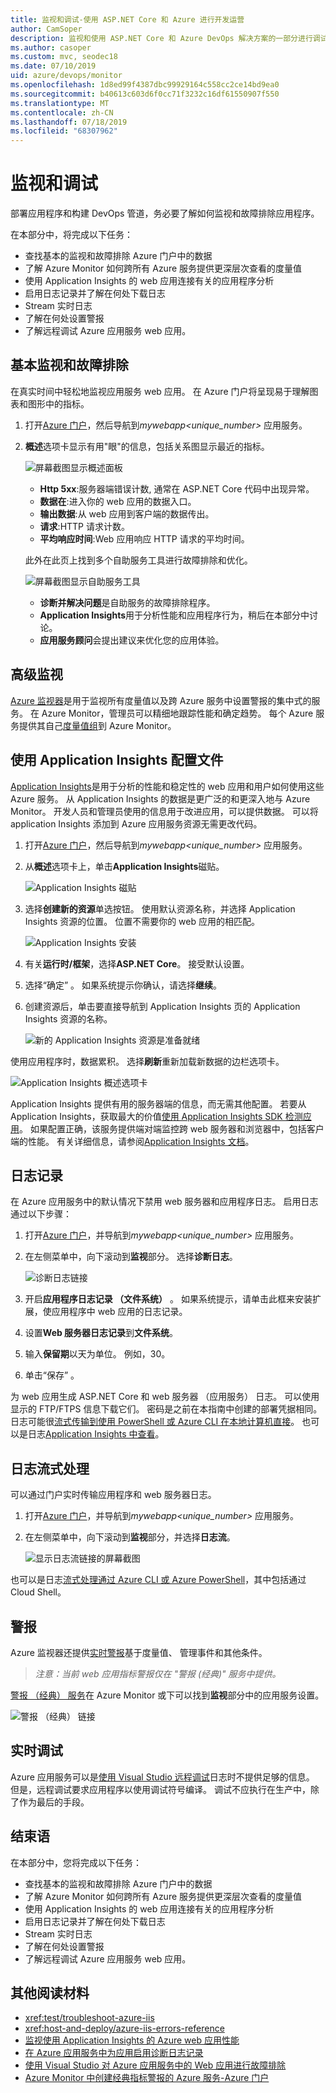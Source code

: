 ```yaml
---
title: 监视和调试-使用 ASP.NET Core 和 Azure 进行开发运营
author: CamSoper
description: 监视和使用 ASP.NET Core 和 Azure DevOps 解决方案的一部分进行调试你的代码
ms.author: casoper
ms.custom: mvc, seodec18
ms.date: 07/10/2019
uid: azure/devops/monitor
ms.openlocfilehash: 1d8ed99f4387dbc99929164c558cc2ce14bd9ea0
ms.sourcegitcommit: b40613c603d6f0cc71f3232c16df61550907f550
ms.translationtype: MT
ms.contentlocale: zh-CN
ms.lasthandoff: 07/18/2019
ms.locfileid: "68307962"
---
```

# <a name="monitor-and-debug"></a>监视和调试

部署应用程序和构建 DevOps 管道，务必要了解如何监视和故障排除应用程序。

在本部分中，将完成以下任务：

* 查找基本的监视和故障排除 Azure 门户中的数据
* 了解 Azure Monitor 如何跨所有 Azure 服务提供更深层次查看的度量值
* 使用 Application Insights 的 web 应用连接有关的应用程序分析
* 启用日志记录并了解在何处下载日志
* Stream 实时日志
* 了解在何处设置警报
* 了解远程调试 Azure 应用服务 web 应用。

## <a name="basic-monitoring-and-troubleshooting"></a>基本监视和故障排除

在真实时间中轻松地监视应用服务 web 应用。 在 Azure 门户将呈现易于理解图表和图形中的指标。

1. 打开[Azure 门户](https://portal.azure.com)，然后导航到*mywebapp\<unique_number\>* 应用服务。

1. **概述**选项卡显示有用"眼"的信息，包括关系图显示最近的指标。

    ![屏幕截图显示概述面板](./media/monitoring/overview.png)

    * **Http 5xx**:服务器端错误计数, 通常在 ASP.NET Core 代码中出现异常。
    * **数据在**:进入你的 web 应用的数据入口。
    * **输出数据**:从 web 应用到客户端的数据传出。
    * **请求**:HTTP 请求计数。
    * **平均响应时间**:Web 应用响应 HTTP 请求的平均时间。

    此外在此页上找到多个自助服务工具进行故障排除和优化。

    ![屏幕截图显示自助服务工具](./media/monitoring/wizards.png)

    * **诊断并解决问题**是自助服务的故障排除程序。
    * **Application Insights**用于分析性能和应用程序行为，稍后在本部分中讨论。
    * **应用服务顾问**会提出建议来优化您的应用体验。

## <a name="advanced-monitoring"></a>高级监视

[Azure 监视器](/azure/monitoring-and-diagnostics/)是用于监视所有度量值以及跨 Azure 服务中设置警报的集中式的服务。 在 Azure Monitor，管理员可以精细地跟踪性能和确定趋势。 每个 Azure 服务提供其自己[度量值组](/azure/monitoring-and-diagnostics/monitoring-supported-metrics#microsoftwebsites-excluding-functions)到 Azure Monitor。

## <a name="profile-with-application-insights"></a>使用 Application Insights 配置文件

[Application Insights](/azure/application-insights/app-insights-overview)是用于分析的性能和稳定性的 web 应用和用户如何使用这些 Azure 服务。 从 Application Insights 的数据是更广泛的和更深入地与 Azure Monitor。 开发人员和管理员使用的信息用于改进应用，可以提供数据。 可以将 application Insights 添加到 Azure 应用服务资源无需更改代码。

1. 打开[Azure 门户](https://portal.azure.com)，然后导航到*mywebapp\<unique_number\>* 应用服务。
1. 从**概述**选项卡上，单击**Application Insights**磁贴。

    ![Application Insights 磁贴](./media/monitoring/app-insights.png)

1. 选择**创建新的资源**单选按钮。 使用默认资源名称，并选择 Application Insights 资源的位置。 位置不需要你的 web 应用的相匹配。

    ![Application Insights 安装](./media/monitoring/new-app-insights.png)

1. 有关**运行时/框架**，选择**ASP.NET Core**。 接受默认设置。
1. 选择“确定”  。 如果系统提示你确认，请选择**继续**。
1. 创建资源后，单击要直接导航到 Application Insights 页的 Application Insights 资源的名称。

    ![新的 Application Insights 资源是准备就绪](./media/monitoring/new-app-insights-done.png)

使用应用程序时，数据累积。 选择**刷新**重新加载新数据的边栏选项卡。

![Application Insights 概述选项卡](./media/monitoring/app-insights-overview.png)

Application Insights 提供有用的服务器端的信息，而无需其他配置。 若要从 Application Insights，获取最大的价值[使用 Application Insights SDK 检测应用](/azure/application-insights/app-insights-asp-net-core)。 如果配置正确，该服务提供端对端监控跨 web 服务器和浏览器中，包括客户端的性能。 有关详细信息，请参阅[Application Insights 文档](/azure/application-insights/app-insights-overview)。

## <a name="logging"></a>日志记录

在 Azure 应用服务中的默认情况下禁用 web 服务器和应用程序日志。 启用日志通过以下步骤：

1. 打开[Azure 门户](https://portal.azure.com)，并导航到*mywebapp\<unique_number\>* 应用服务。
1. 在左侧菜单中，向下滚动到**监视**部分。 选择**诊断日志**。

    ![诊断日志链接](./media/monitoring/logging.png)

1. 开启**应用程序日志记录 （文件系统）** 。 如果系统提示，请单击此框来安装扩展，使应用程序中 web 应用的日志记录。
1. 设置**Web 服务器日志记录**到**文件系统**。
1. 输入**保留期**以天为单位。 例如，30。
1. 单击“保存”  。

为 web 应用生成 ASP.NET Core 和 web 服务器 （应用服务） 日志。 可以使用显示的 FTP/FTPS 信息下载它们。 密码是之前在本指南中创建的部署凭据相同。 日志可能很[流式传输到使用 PowerShell 或 Azure CLI 在本地计算机直接](/azure/app-service/web-sites-enable-diagnostic-log#download)。 也可以是日志[Application Insights 中查看](/azure/app-service/web-sites-enable-diagnostic-log#how-to-view-logs-in-application-insights)。

## <a name="log-streaming"></a>日志流式处理

可以通过门户实时传输应用程序和 web 服务器日志。

1. 打开[Azure 门户](https://portal.azure.com)，并导航到*mywebapp\<unique_number\>* 应用服务。
1. 在左侧菜单中，向下滚动到**监视**部分，并选择**日志流**。

    ![显示日志流链接的屏幕截图](./media/monitoring/log-stream.png)

也可以是日志[流式处理通过 Azure CLI 或 Azure PowerShell](/azure/app-service/web-sites-enable-diagnostic-log#streamlogs)，其中包括通过 Cloud Shell。

## <a name="alerts"></a>警报

Azure 监视器还提供[实时警报](/azure/monitoring-and-diagnostics/insights-alerts-portal)基于度量值、 管理事件和其他条件。

> *注意：当前 web 应用指标警报仅在 "警报 (经典)" 服务中提供。*

[警报 （经典） 服务](/azure/monitoring-and-diagnostics/monitor-quick-resource-metric-alert-portal)在 Azure Monitor 或下可以找到**监视**部分中的应用服务设置。

![警报 （经典） 链接](./media/monitoring/alerts.png)

## <a name="live-debugging"></a>实时调试

Azure 应用服务可以是[使用 Visual Studio 远程调试](/azure/app-service/web-sites-dotnet-troubleshoot-visual-studio#remotedebug)日志时不提供足够的信息。 但是，远程调试要求应用程序以使用调试符号编译。 调试不应执行在生产中，除了作为最后的手段。

## <a name="conclusion"></a>结束语

在本部分中，您将完成以下任务：

* 查找基本的监视和故障排除 Azure 门户中的数据
* 了解 Azure Monitor 如何跨所有 Azure 服务提供更深层次查看的度量值
* 使用 Application Insights 的 web 应用连接有关的应用程序分析
* 启用日志记录并了解在何处下载日志
* Stream 实时日志
* 了解在何处设置警报
* 了解远程调试 Azure 应用服务 web 应用。

## <a name="additional-reading"></a>其他阅读材料

* <xref:test/troubleshoot-azure-iis>
* <xref:host-and-deploy/azure-iis-errors-reference>
* [监视使用 Application Insights 的 Azure web 应用性能](/azure/application-insights/app-insights-azure-web-apps)
* [在 Azure 应用服务中为应用启用诊断日志记录](/azure/app-service/web-sites-enable-diagnostic-log)
* [使用 Visual Studio 对 Azure 应用服务中的 Web 应用进行故障排除](/azure/app-service/web-sites-dotnet-troubleshoot-visual-studio)
* [Azure Monitor 中创建经典指标警报的 Azure 服务-Azure 门户](/azure/monitoring-and-diagnostics/insights-alerts-portal)
